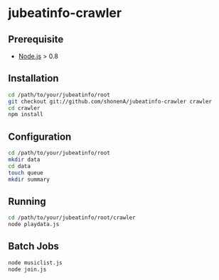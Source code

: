 jubeatinfo-crawler
==================

## Prerequisite
* [Node.js](http://nodejs.org) > 0.8

## Installation
```bash
cd /path/to/your/jubeatinfo/root
git checkout git://github.com/shonenA/jubeatinfo-crawler crawler
cd crawler
npm install
```

## Configuration
```bash
cd /path/to/your/jubeatinfo/root
mkdir data
cd data
touch queue
mkdir summary
```

## Running
```bash
cd /path/to/your/jubeatinfo/root/crawler
node playdata.js
```

## Batch Jobs
```bash
node musiclist.js
node join.js
```

